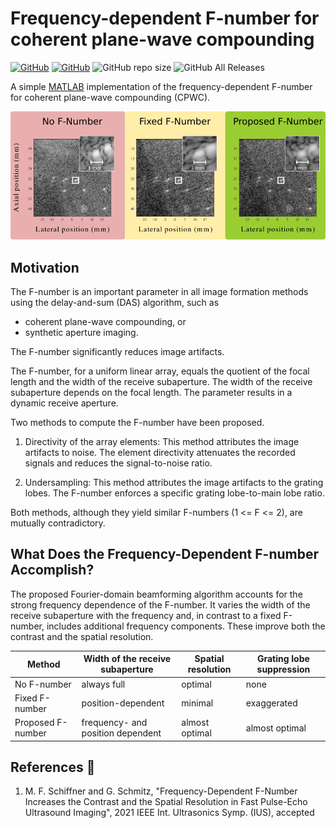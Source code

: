 # Frequency-dependent F-number for coherent plane-wave compounding

[![GitHub](license-image)](license-url)
[![GitHub](downloads-image)](downloads-url)
![GitHub repo size](https://img.shields.io/github/repo-size/mschiffn/comp_ui_toolbox)
![GitHub All Releases](https://img.shields.io/github/downloads/mschiffn/comp_ui_toolbox/total)

[license-image]: https://img.shields.io/github/license/mschiffn/comp_ui_toolbox
[license-url]: https://github.com/mschiffn/comp_ui_toolbox/COPYING
[downloads-image]: https://img.shields.io/github/downloads/mschiffn/comp_ui_toolbox/total
[downloads-url]: https://npmjs.org/package/ieee754

A simple [MATLAB](mathworks-url) implementation of
the frequency-dependent F-number for
coherent plane-wave compounding (CPWC).

![CIRS040](./figures/f_number_effect.png)

[mathworks-url]: https://mathworks.com/products/matlab.html

## Motivation

The F-number is
an important parameter in
all image formation methods using
the delay-and-sum (DAS) algorithm, such as

- coherent plane-wave compounding, or
- synthetic aperture imaging.

The F-number significantly reduces
image artifacts.

The F-number, for a uniform linear array, equals
the quotient of
the focal length and
the width of
the receive subaperture.
The width of the receive subaperture depends on
the focal length.
The parameter results in
a dynamic receive aperture.

Two methods to compute
the F-number have been proposed.

1. Directivity of the array elements:
This method attributes
the image artifacts to
noise.
The element directivity attenuates
the recorded signals and reduces
the signal-to-noise ratio.

2. Undersampling: This method attributes
the image artifacts to
the grating lobes.
The F-number enforces
a specific grating lobe-to-main lobe ratio.

Both methods, although they yield
similar F-numbers (1 <= F <= 2), are
mutually contradictory.

## What Does the Frequency-Dependent F-number Accomplish?

The proposed Fourier-domain beamforming algorithm accounts for
the strong frequency dependence of
the F-number.
It varies the width of
the receive subaperture with
the frequency and, in contrast to
a fixed F-number, includes
additional frequency components.
These improve both
the contrast and
the spatial resolution.

| Method            | Width of the receive subaperture  | Spatial resolution | Grating lobe suppression |
| ----------------- | --------------------------------- | ------------------ | ------------------------ |
| No F-number       | always full                       | optimal            | none                     |
| Fixed F-number    | position-dependent                | minimal            | exaggerated              |
| Proposed F-number | frequency- and position dependent | almost optimal     | almost optimal           |

## References :notebook:

1. M. F. Schiffner and G. Schmitz, "Frequency-Dependent F-Number Increases the Contrast and the Spatial Resolution in Fast Pulse-Echo Ultrasound Imaging", 2021 IEEE Int. Ultrasonics Symp. (IUS), accepted
